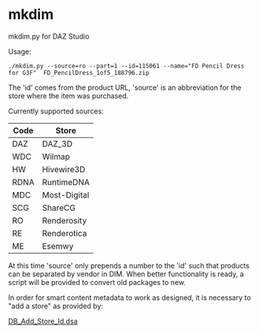 # mkdim
mkdim.py for DAZ Studio

Usage:

```
./mkdim.py --source=ro --part=1 --id=115061 --name="FD Pencil Dress for G3F"  FD_PencilDress_1of5_188796.zip 
```
The 'id' comes from the product URL, 'source' is an abbreviation for the store where the item was purchased.

Currently supported sources:

|Code | Store
|-----|-------------
|DAZ  | DAZ_3D
|WDC  | Wilmap
|HW   | Hivewire3D
|RDNA | RuntimeDNA
|MDC  | Most-Digital
|SCG  | ShareCG
|RO   | Renderosity
|RE   | Renderotica
|ME   | Esemwy

At this time 'source' only prepends a number to the 'id' such that products can be separated by vendor
in DIM. When better functionality is ready, a script will be provided to convert old packages to new.

In order for smart content metadata to work as designed, it is necessary
to "add a store" as provided by:

[DB_Add_Store_Id.dsa](http://docs.daz3d.com/doku.php/public/software/dazstudio/4/referenceguide/scripting/api_reference/samples/metadata/add_store_id/start)
